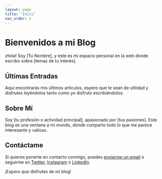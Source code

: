 ```yaml
---
layout: page
title: "Inici"
nav_order: 1
---
```


# Bienvenidos a mi Blog

¡Hola! Soy [Tu Nombre], y este es mi espacio personal en la web donde escribo sobre [temas de tu interés].

## Últimas Entradas

Aquí encontrarás mis últimos artículos, espero que te sean de utilidad y disfrutes leyéndolos tanto como yo disfruto escribiéndolos.

<!-- Aquí Jekyll automáticamente insertará los posts más recientes -->

## Sobre Mí

Soy [tu profesión o actividad principal], apasionado por [tus pasiones]. Este blog es una ventana a mi mundo, donde comparto todo lo que me parece interesante y valioso.

## Contáctame

Si quieres ponerte en contacto conmigo, puedes [enviarme un email](mailto:tuemail@example.com) o seguirme en [Twitter](https://twitter.com/tuusuario), [Instagram](https://instagram.com/tuusuario) o [LinkedIn](https://www.linkedin.com/in/tuusuario).

¡Espero que disfrutes de mi blog!

